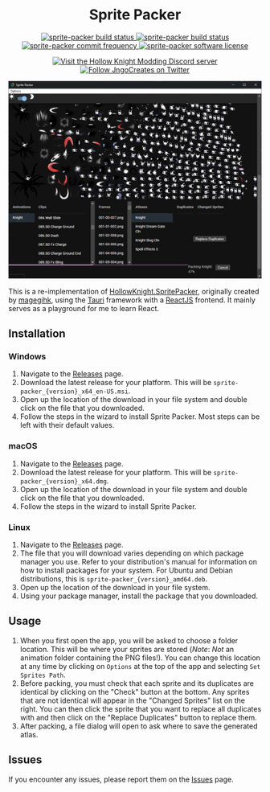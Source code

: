 <h1 align='center'><b>Sprite Packer</b></h1>
<p align='center'>
    <a href="https://github.com/jngo102/sprite-packer/actions/workflows/main.yml">
        <img src="https://img.shields.io/github/actions/workflow/status/jngo102/sprite-packer/main.yml?branch=main" 
             alt="sprite-packer build status">
    </a>
    <a href="https://github.com/jngo102/sprite-packer">
        <img src="https://img.shields.io/github/downloads/jngo102/sprite-packer/total" 
             alt="sprite-packer build status">
    </a>
    <a href="https://github.com/jngo102/sprite-packer/commits">
        <img src="https://img.shields.io/github/commit-activity/m/jngo102/sprite-packer"
             alt="sprite-packer commit frequency">
    </a>
    <a href="https://github.com/jngo102/sprite-packer/blob/main/LICENSE.md">
        <img src="https://img.shields.io/github/license/jngo102/sprite-packer"
             alt="sprite-packer software license">
    </a>
</p>
<p align='center'>
    <a href="https://discord.gg/VDsg3HmWuB">
        <img src="https://img.shields.io/discord/879125729936298015?logo=discord"
            alt="Visit the Hollow Knight Modding Discord server">
    </a>
    <a href="https://twitter.com/intent/follow?screen_name=JngoCreates">
        <img src="https://img.shields.io/twitter/follow/JngoCreates?style=social&logo=twitter"
             alt="Follow JngoCreates on Twitter">
    </a>
</p>

![sprite-packer screenshot](/images/window.png)

This is a re-implementation of [HollowKnight.SpritePacker](https://github.com/magegihk/HollowKnight.SpritePacker), originally created by [magegihk](https://github.com/magegihk), using the [Tauri](https://tauri.app) framework with a [ReactJS](https://reactjs.org/) frontend. It mainly serves as a playground for me to learn React.

## **Installation**
### Windows
1. Navigate to the [Releases](https://github.com/jngo102/sprite-packer/releases) page.
2. Download the latest release for your platform. This will be `sprite-packer_{version}_x64_en-US.msi`.
3. Open up the location of the download in your file system and double click on the file that you downloaded.
4. Follow the steps in the wizard to install Sprite Packer. Most steps can be left with their default values.

### macOS
1. Navigate to the [Releases](https://github.com/jngo102/sprite-packer/releases) page.
2. Download the latest release for your platform. This will be `sprite-packer_{version}_x64.dmg`.
3. Open up the location of the download in your file system and double click on the file that you downloaded.
4. Follow the steps in the wizard to install Sprite Packer.

### Linux
1. Navigate to the [Releases](https://github.com/jngo102/sprite-packer/releases) page.
2. The file that you will download varies depending on which package manager you use. Refer to your distribution's manual for information on how to install packages for your system. For Ubuntu and Debian distributions, this is `sprite-packer_{version}_amd64.deb`.
3. Open up the location of the download in your file system.
4. Using your package manager, install the package that you downloaded.

## **Usage**
1.  When you first open the app, you will be asked to choose a folder location. This will be where your sprites are stored (*Note*: *Not* an animation folder containing the PNG files!). You can change this location at any time by clicking on `Options` at the top of the app and selecting `Set Sprites Path`.
2.  Before packing, you must check that each sprite and its duplicates are identical by clicking on the "Check" button at the bottom. Any sprites that are not identical will appear in the "Changed Sprites" list on the right. You can then click the sprite that you want to replace all duplicates with and then click on the "Replace Duplicates" button to replace them.
3.  After packing, a file dialog will open to ask where to save the generated atlas.

## **Issues**
If you encounter any issues, please report them on the [Issues](https://github.com/jngo102/sprite-packer/issues) page.